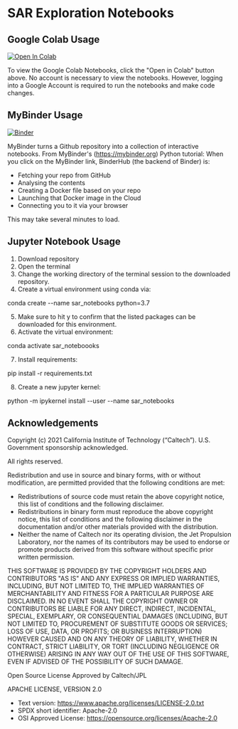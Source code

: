 # SAR Exploration Notebooks

## Google Colab Usage

[![Open In Colab](https://colab.research.google.com/assets/colab-badge.svg)](https://colab.research.google.com/github/anniepeacock/sar_notebooks/blob/devel/sar_notebooks/RGB/RGB_Stretch.ipynb)

To view the Google Colab Notebooks, click the "Open in Colab" button above. No account is necessary to view the notebooks. However, logging into a Google Account is required to run the notebooks and make code changes.

## MyBinder Usage

[![Binder](https://mybinder.org/badge_logo.svg)](https://mybinder.org/v2/gh/anniepeacock/sar_notebooks/devel)

MyBinder turns a Github repository into a collection of interactive notebooks. 
From MyBinder's (https://mybinder.org) Python tutorial:
When you click on the MyBinder link, BinderHub (the backend of Binder) is:
* Fetching your repo from GitHub
* Analysing the contents
* Creating a Docker file based on your repo
* Launching that Docker image in the Cloud
* Connecting you to it via your browser

This may take several minutes to load.

## Jupyter Notebook Usage 

1. Download repository
2. Open the terminal
3. Change the working directory of the terminal session to the downloaded repository.
4. Create a virtual environment using conda via:

conda create --name sar_notebooks python=3.7

5. Make sure to hit y to confirm that the listed packages can be downloaded for this environment.
6. Activate the virtual environment:

conda activate sar_noteboooks

7. Install requirements:

pip install -r requirements.txt

8. Create a new jupyter kernel:

python -m ipykernel install --user --name sar_notebooks

## Acknowledgements

Copyright  (c) 2021  California  Institute  of Technology (“Caltech”). U.S. Government sponsorship acknowledged. 

All  rights  reserved. 

Redistribution  and  use  in  source  and  binary  forms,  with  or  without  modification,  are  permitted  provided that the  following  conditions are  met:   
* Redistributions  of  source  code  must  retain  the  above  copyright  notice,  this  list  of  conditions  and the  following  disclaimer. 
* Redistributions  in  binary  form  must  reproduce  the  above  copyright  notice,  this  list  of  conditions and  the  following  disclaimer  in  the        documentation  and/or other materials provided  with  the distribution. 
* Neither  the  name  of  Caltech  nor  its  operating  division,  the  Jet  Propulsion  Laboratory,  nor  the names  of  its  contributors  may  be  used  to  endorse  or  promote  products  derived  from  this  software without  specific  prior  written  permission. 
  
  
THIS  SOFTWARE  IS  PROVIDED  BY  THE  COPYRIGHT  HOLDERS  AND  CONTRIBUTORS  "AS IS" AND  ANY  EXPRESS  OR  IMPLIED  WARRANTIES, INCLUDING, BUT  NOT  LIMITED  TO, THE  IMPLIED  WARRANTIES  OF  MERCHANTABILITY  AND  FITNESS  FOR A  PARTICULAR PURPOSE ARE DISCLAIMED. IN NO EVENT SHALL THE  COPYRIGHT  OWNER OR CONTRIBUTORS BE  LIABLE  FOR  ANY  DIRECT,  INDIRECT,  INCIDENTAL,  SPECIAL, EXEMPLARY, OR  CONSEQUENTIAL  DAMAGES (INCLUDING,  BUT  NOT  LIMITED  TO, PROCUREMENT OF SUBSTITUTE GOODS OR SERVICES; LOSS  OF  USE, DATA, OR  PROFITS; OR  BUSINESS  INTERRUPTION)  HOWEVER  CAUSED  AND  ON  ANY  THEORY  OF  LIABILITY, WHETHER IN CONTRACT, STRICT LIABILITY,  OR TORT (INCLUDING NEGLIGENCE OR OTHERWISE)  ARISING  IN  ANY  WAY  OUT  OF  THE  USE  OF  THIS  SOFTWARE,  EVEN  IF ADVISED OF  THE  POSSIBILITY  OF  SUCH  DAMAGE. 

Open  Source  License  Approved  by  Caltech/JPL 

APACHE  LICENSE,  VERSION  2.0 
* Text version:  https://www.apache.org/licenses/LICENSE-2.0.txt 
* SPDX short identifier:  Apache-2.0 
* OSI Approved  License:  https://opensource.org/licenses/Apache-2.0 
